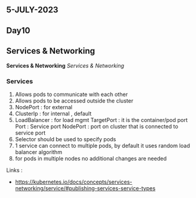 ## 5-JULY-2023

## Day10

## Services & Networking

**Services & Networking** *Services & Networking*

### Services
1. Allows pods to communicate with each other
2. Allows pods to be accessed outside the cluster 
3. NodePort : for external
4. ClusterIp : for internal , default
5. LoadBalancer : for load mgmt
TargetPort : it is the container/pod port
Port : Service port
NodePort : port on cluster that is connected to service port
6. Selector should be used to specify pods
7. 1 service can connect to multiple pods, by default it uses random load balancer algorithm
8. for pods in multiple nodes no additional changes are needed

Links :
- https://kubernetes.io/docs/concepts/services-networking/service/#publishing-services-service-types
